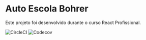 # Auto Escola Bohrer

Este projeto foi desenvolvido durante o curso React Profissional.

![CircleCI](https://img.shields.io/circleci/build/github/vbsantos/react-course-landing-page?style=for-the-badge)
![Codecov](https://img.shields.io/codecov/c/github/vbsantos/react-course-landing-page?style=for-the-badge)
